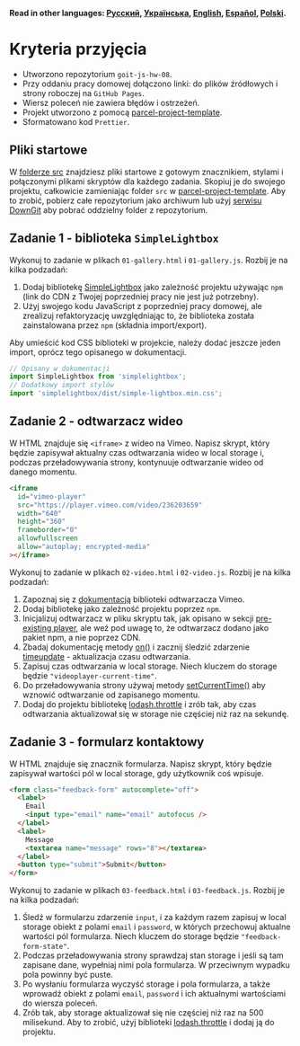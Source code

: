 **Read in other languages: [Русский](README.md), [Українська](README.ua.md),
[English](README.en.md), [Español](README.es.md), [Polski](README.pl.md).**

# Kryteria przyjęcia

- Utworzono repozytorium `goit-js-hw-08`.
- Przy oddaniu pracy domowej dołączono linki: do plików źródłowych i strony 
  roboczej na `GitHub Pages`.
- Wiersz poleceń nie zawiera błędów i ostrzeżeń.
- Projekt utworzono z pomocą
  [parcel-project-template](https://github.com/goitacademy/parcel-project-template).
- Sformatowano kod `Prettier`.

## Pliki startowe

W [folderze src](./src) znajdziesz pliki startowe z gotowym znacznikiem, stylami i
połączonymi plikami skryptów dla każdego zadania. Skopiuj je do swojego projektu,
całkowicie zamieniając folder `src` w
[parcel-project-template](https://github.com/goitacademy/parcel-project-template).
Aby to zrobić, pobierz całe repozytorium jako archiwum lub użyj
[serwisu DownGit](https://downgit.github.io/) aby pobrać oddzielny folder z 
repozytorium.

## Zadanie 1 - biblioteka `SimpleLightbox`

Wykonuj to zadanie w plikach `01-gallery.html` i `01-gallery.js`. Rozbij je na 
kilka podzadań:

1. Dodaj bibliotekę [SimpleLightbox](https://simplelightbox.com/) jako
   zależność projektu używając `npm` (link do CDN z Twojej poprzedniej pracy
   nie jest już potrzebny).
2. Użyj swojego kodu JavaScript z poprzedniej pracy domowej, ale zrealizuj
   refaktoryzację uwzględniając to, że biblioteka została zainstalowana przez `npm`
   (składnia import/export).

Aby umieścić kod CSS biblioteki w projekcie, należy dodać jeszcze
jeden import, oprócz tego opisanego w dokumentacji.

```js
// Opisany w dokumentacji
import SimpleLightbox from 'simplelightbox';
// Dodatkowy import stylów
import 'simplelightbox/dist/simple-lightbox.min.css';
```

## Zadanie 2 - odtwarzacz wideo

W HTML znajduje się `<iframe>` z wideo na Vimeo. Napisz skrypt, który będzie
zapisywał aktualny czas odtwarzania wideo w local storage i, podczas
przeładowywania strony, kontynuuje odtwarzanie wideo od danego momentu.

```html
<iframe
  id="vimeo-player"
  src="https://player.vimeo.com/video/236203659"
  width="640"
  height="360"
  frameborder="0"
  allowfullscreen
  allow="autoplay; encrypted-media"
></iframe>
```

Wykonuj to zadanie w plikach `02-video.html` i `02-video.js`. Rozbij je na
kilka podzadań:

1. Zapoznaj się z
   [dokumentacją](https://github.com/vimeo/player.js/#vimeo-player-api)
   biblioteki odtwarzacza Vimeo.
2. Dodaj bibliotekę jako zależność projektu poprzez `npm`.
3. Inicjalizuj odtwarzacz w pliku skryptu tak, jak opisano w sekcji
   [pre-existing player](https://github.com/vimeo/player.js/#pre-existing-player),
   ale weź pod uwagę to, że odtwarzacz dodano jako pakiet npm, a nie poprzez CDN.
4. Zbadaj dokumentację metody
   [on()](https://github.com/vimeo/player.js/#onevent-string-callback-function-void)
   i zacznij śledzić zdarzenie
   [timeupdate](https://github.com/vimeo/player.js/#events) - aktualizacja czasu
   odtwarzania.
5. Zapisuj czas odtwarzania w local storage. Niech kluczem do
   storage będzie `"videoplayer-current-time"`.
6. Do przeładowywania strony używaj metody
   [setCurrentTime()](https://github.com/vimeo/player.js/#setcurrenttimeseconds-number-promisenumber-rangeerrorerror)
   aby wznowić odtwarzanie od zapisanego momentu.
7. Dodaj do projektu bibliotekę
   [lodash.throttle](https://www.npmjs.com/package/lodash.throttle) i zrób
   tak, aby czas odtwarzania aktualizował się w storage nie częściej niż raz na
   sekundę.

## Zadanie 3 - formularz kontaktowy

W HTML znajduje się znacznik formularza. Napisz skrypt, który będzie zapisywał wartości pól
w local storage, gdy użytkownik coś wpisuje.

```html
<form class="feedback-form" autocomplete="off">
  <label>
    Email
    <input type="email" name="email" autofocus />
  </label>
  <label>
    Message
    <textarea name="message" rows="8"></textarea>
  </label>
  <button type="submit">Submit</button>
</form>
```

Wykonuj to zadanie w plikach `03-feedback.html` i `03-feedback.js`. Rozbij je
na kilka podzadań:

1. Śledź w formularzu zdarzenie `input`, i za każdym razem zapisuj w local
   storage obiekt z polami `email` i `password`, w których przechowuj aktualne
   wartości pól formularza. Niech kluczem do storage będzie
   `"feedback-form-state"`.
2. Podczas przeładowywania strony sprawdzaj stan storage i jeśli są tam
   zapisane dane, wypełniaj nimi pola formularza. W przeciwnym wypadku pola powinny
   być puste.
3. Po wysłaniu formularza wyczyść storage i pola formularza, a także wprowadź obiekt z
   polami `email`, `password` i ich aktualnymi wartościami do wiersza poleceń.
4. Zrób tak, aby storage aktualizował się nie częściej niż raz na 500 milisekund.
   Aby to zrobić, użyj biblioteki
   [lodash.throttle](https://www.npmjs.com/package/lodash.throttle) i dodaj ją do projektu.
